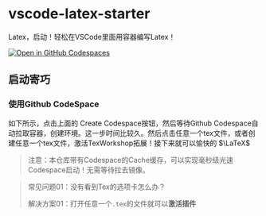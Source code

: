 # vscode-latex-starter
Latex，启动！轻松在VSCode里面用容器编写Latex！

[![Open in GitHub Codespaces](https://github.com/codespaces/badge.svg)](https://codespaces.new/Musicminion/vscode-latex-starter)

## 启动寄巧

### 使用Github CodeSpace

如下所示，点击上面的 Create Codespace按钮，然后等待Github Codespace自动拉取容器，创建环境。这一步时间比较久。然后点击任意一个tex文件，或者创建任意一个tex文件，激活TexWorkshop拓展！接下来就可以愉快的 $\LaTeX\$

> 注意：本仓库带有Codespace的Cache缓存，可以实现毫秒级光速Codespace启动！无需等待拉去镜像。

> 常见问题01：没有看到Tex的选项卡怎么办？
> 
> 解决方案01：打开任意一个`.tex`的文件就可以**激活插件**
